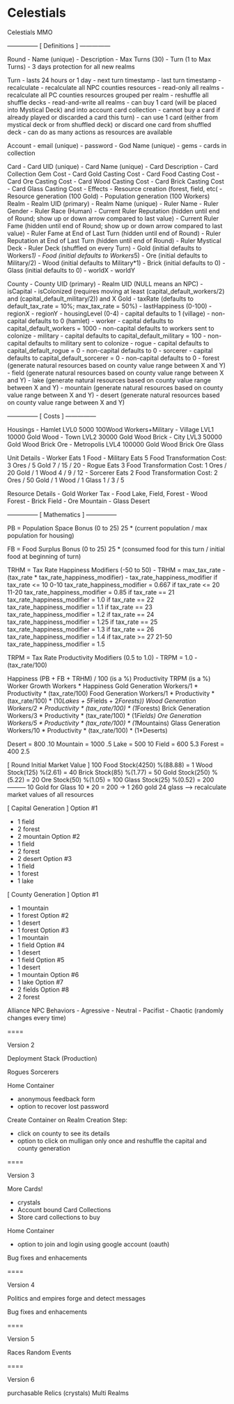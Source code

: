 # Celestials
Celestials MMO

————— [ Definitions ] —————

Round
	- Name (unique)
	- Description
	- Max Turns (30)
	- Turn (1 to Max Turns)
	- 3 days protection for all new realms

Turn
	- lasts 24 hours or 1 day
	- next turn timestamp
	- last turn timestamp
		- recalculate
			- recalculate all NPC counties resources
			- read-only all realms
			- recalculate all PC counties resources grouped per realm
			- reshuffle all shuffle decks
			- read-and-write all realms
	- can buy 1 card (will be placed into Mystical Deck) and into account card collection
		- cannot buy a card if already played or discarded a card this turn)
	- can use 1 card (either from mystical deck or from shuffled deck) or discard one card from shuffled deck
	- can do as many actions as resources are available

Account
	- email (unique)
	- password
	- God Name (unique)
	- gems
	- cards in collection

Card
	- Card UID (unique)
	- Card Name (unique)
	- Card Description
	- Card Collection Gem Cost
	- Card Gold Casting Cost
	- Card Food Casting Cost
	- Card Ore Casting Cost
	- Card Wood Casting Cost
	- Card Brick Casting Cost
	- Card Glass Casting Cost
		- Effects
			- Resource creation (forest, field, etc(
			- Resource generation (100 Gold)
			- Population generation (100 Workers)
Realm
	- Realm UID (primary)
	- Realm Name (unique)
	- Ruler Name
	- Ruler Gender
	- Ruler Race (Human)
	- Current Ruler Reputation (hidden until end of Round; show up or down arrow compared to last value)
	- Current  Ruler Fame (hidden until end of Round; show up or down arrow compared to last value)
	- Ruler Fame at End of Last Turn (hidden until end of Round)
	- Ruler Reputation at End of Last Turn (hidden until end of Round)
	- Ruler Mystical Deck
	- Ruler Deck (shuffled on every Turn)
	- Gold	(initial defaults to Workers*1)
	- Food	(initial defaults to Workers*5)
	- Ore	(initial defaults to Military/2)
	- Wood  (initial defaults to Military*1)
	- Brick	(initial defaults to 0)
	- Glass (initial defaults to 0)
	- worldX
	- worldY

County
	- County UID (primary)
	- Realm UID (NULL means an NPC)
	- isCapital
	- isColonized (requires moving at least (capital_default_workers/2) and (capital_default_military/2)) and X Gold
	- taxRate (defaults to default_tax_rate = 10%; max_tax_rate = 50%)
	- lastHappiness (0-100)
	- regionX
	- regionY
	- housingLevel (0-4)
		- capital defaults to 1 (village)
		- non-capital defaults to 0 (hamlet)
	- worker
		- capital defaults to capital_default_workers = 1000
		- non-capital defaults to workers sent to colonize
	- military
		- capital defaults to capital_default_military = 100
		- non-capital defaults to military sent to colonize
	- rogue
		- capital defaults to capital_default_rogue = 0
		- non-capital defaults to 0
	- sorcerer
		- capital defaults to capital_default_sorcerer = 0
		- non-capital defaults to 0
	- forest (generate natural resources based on county value range between X and Y)
	- field (generate natural resources based on county value range between X and Y)
	- lake (generate natural resources based on county value range between X and Y)
	- mountain (generate natural resources based on county value range between X and Y)
	- desert (generate natural resources based on county value range between X and Y)


————— [ Costs ] —————

Housings
	- Hamlet		LVL0	5000		100Wood Workers+Military
	- Village		LVL1	10000		Gold Wood
	- Town			LVL2	30000		Gold Wood Brick
	- City			LVL3	50000		Gold Wood Brick Ore
	- Metropolis		LVL4	100000		Gold Wood Brick Ore Glass

Unit Details
	- Worker	Eats 1 Food
	- Military	Eats 5 Food	Transformation Cost: 3 Ores / 5 Gold				7 / 15 /  20
	- Rogue		Eats 3 Food	Transformation Cost: 1 Ores / 20 Gold / 1 Wood			4 /  9 /  12
	- Sorcerer	Eats 2 Food	Transformation Cost: 2 Ores / 50 Gold / 1 Wood / 1 Glass	1 /  3 /  5

Resource Details
	- Gold		Worker Tax
	- Food		Lake, Field, Forest
	- Wood		Forest
	- Brick		Field
	- Ore		Mountain
	- Glass		Desert


————— [ Mathematics ] —————

PB = Population Space Bonus	(0 to 25)
	25 * (current population / max population for housing)

FB = Food Surplus Bonus		(0 to 25)
	25 * (consumed food for this turn / initial food at beginning of turn)

TRHM = Tax Rate Happiness Modifiers (-50 to 50)
	- TRHM = max_tax_rate - (tax_rate * tax_rate_happiness_modifier)
		- tax_rate_happiness_modifier
			if tax_rate <= 10	0-10	tax_rate_happiness_modifier = 0.667
			if tax_rate <= 20	11-20	tax_rate_happiness_modifier = 0.85
			if tax_rate == 21		tax_rate_happiness_modifier = 1.0
			if tax_rate == 22		tax_rate_happiness_modifier = 1.1
			if tax_rate == 23		tax_rate_happiness_modifier = 1.2
			if tax_rate == 24		tax_rate_happiness_modifier = 1.25
			if tax_rate == 25		tax_rate_happiness_modifier = 1.3
			if tax_rate == 26		tax_rate_happiness_modifier = 1.4
			if tax_rate >= 27	21-50	tax_rate_happiness_modifier = 1.5

TRPM = Tax Rate Productivity Modifiers	(0.5 to 1.0)
	- TRPM = 1.0 - (tax_rate/100)

Happiness			(PB + FB + TRHM) / 100	(is a %)
Productivity			TRPM			(is a %)
Worker Growth			Workers    * Happiness
Gold Generation			Workers/1  * Productivity * (tax_rate/100)
Food Generation			Workers/1  * Productivity * (tax_rate/100) * (10*Lakes + 5*Fields + 2*Forests))
Wood Generation			Workers/2  * Productivity * (tax_rate/100) * (1*Forests)
Brick Generation		Workers/3  * Productivity * (tax_rate/100) * (1*Fields)
Ore Generation			Workers/5  * Productivity * (tax_rate/100) * (1*Mountains)
Glass Generation		Workers/10 * Productivity * (tax_rate/100) * (1*Deserts)

Desert   = 800  .10
Mountain = 1000  .5
Lake	 = 500   10
Field	 = 600   5.3
Forest	 = 400   2.5


[ Round Initial Market Value ] 100
Food  Stock(4250) %(88.88) = 1
Wood  Stock(125)  %(2.61)  = 40
Brick Stock(85)   %(1.77)  = 50
Gold  Stock(250)  %(5.22)  = 20
Ore   Stock(50)   %(1.05)  = 100
Glass Stock(25)   %(0.52)  = 200
———
10 Gold for Glass
10 * 20 = 200 -> 1
260 gold
24 glass
—> recalculate market values of all resources


[ Capital Generation ]
Option #1
  - 1 field
  - 2 forest
  - 2 mountain
Option #2
  - 1 field
  - 2 forest
  - 2 desert
Option #3
  - 1 field
  - 1 forest
  - 1 lake

[ County Generation ]
Option #1
  - 1 mountain
  - 1 forest
Option #2
  - 1 desert
  - 1 forest
Option #3
  - 1 mountain
  - 1 field
Option #4
  - 1 desert
  - 1 field
Option #5
  - 1 desert
  - 1 mountain
Option #6
  - 1 lake
Option #7
  - 2 fields
Option #8
  - 2 forest




Alliance NPC Behaviors
	- Agressive
	- Neutral
	- Pacifist
	- Chaotic (randomly changes every time)





====

Version 2

Deployment Stack (Production)

Rogues
Sorcerers

Home Container
  - anonymous feedback form
  - option to recover lost password

Create Container on Realm Creation Step:
  - click on county to see its details
  - option to click on mulligan only once and reshuffle the capital and county generation


====

Version 3

More Cards!
 - crystals
 - Account bound Card Collections
 - Store card collections to buy

Home Container
  - option to join and login using google account (oauth)

Bug fixes and enhacements

====

Version 4

Politics and empires
forge and detect messages

Bug fixes and enhacements

====

Version 5

Races
Random Events

====

Version 6

purchasable Relics (crystals)
Multi Realms
